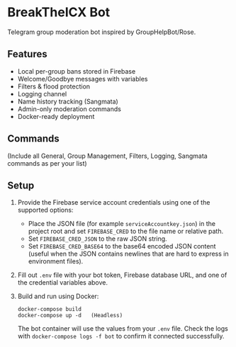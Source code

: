 # BreakTheICX Bot


Telegram group moderation bot inspired by GroupHelpBot/Rose.


## Features
- Local per-group bans stored in Firebase
- Welcome/Goodbye messages with variables
- Filters & flood protection
- Logging channel
- Name history tracking (Sangmata)
- Admin-only moderation commands
- Docker-ready deployment


## Commands
(Include all General, Group Management, Filters, Logging, Sangmata commands as per your list)


## Setup
1. Provide the Firebase service account credentials using one of the supported options:

   - Place the JSON file (for example `serviceAccountkey.json`) in the project root and set `FIREBASE_CRED` to the file
     name or relative path.
   - Set `FIREBASE_CRED_JSON` to the raw JSON string.
   - Set `FIREBASE_CRED_BASE64` to the base64 encoded JSON content (useful when the JSON contains newlines that are hard to
     express in environment files).

2. Fill out `.env` file with your bot token, Firebase database URL, and one of the credential variables above.
3. Build and run using Docker:

   ```
   docker-compose build
   docker-compose up -d   (Headless)

   ```

   The bot container will use the values from your `.env` file. Check the logs with `docker-compose logs -f bot` to confirm it connected successfully.
